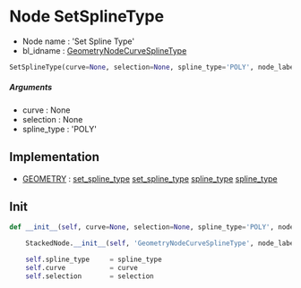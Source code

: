 # Node SetSplineType

- Node name : 'Set Spline Type'
- bl_idname : [GeometryNodeCurveSplineType](https://docs.blender.org/api/current/bpy.types.GeometryNodeCurveSplineType.html)


``` python
SetSplineType(curve=None, selection=None, spline_type='POLY', node_label=None, node_color=None)
```
##### Arguments

- curve : None
- selection : None
- spline_type : 'POLY'

## Implementation

- [GEOMETRY](/docs/GeoNodes/socket_GEOMETRY.md) : [set_spline_type](/docs/GeoNodes/socket_GEOMETRY.md#set_spline_type) [set_spline_type](/docs/GeoNodes/socket_GEOMETRY.md#set_spline_type) [spline_type](/docs/GeoNodes/socket_GEOMETRY.md#spline_type) [spline_type](/docs/GeoNodes/socket_GEOMETRY.md#spline_type)

## Init

``` python
def __init__(self, curve=None, selection=None, spline_type='POLY', node_label=None, node_color=None):

    StackedNode.__init__(self, 'GeometryNodeCurveSplineType', node_label=node_label, node_color=node_color)

    self.spline_type     = spline_type
    self.curve           = curve
    self.selection       = selection
```

